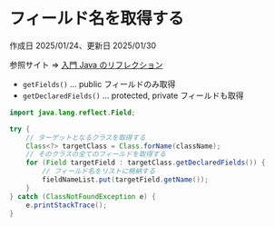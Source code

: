 # フィールド名を取得する

作成日 2025/01/24、更新日 2025/01/30

参照サイト => [入門 Java のリフレクション](https://qiita.com/suke_masa/items/0df3bb92bcb69f4a95d1)

- `getFields()` ... public フィールドのみ取得
- `getDeclaredFields()` ... protected, private フィールドも取得

```java
import java.lang.reflect.Field;

try {
    // ターゲットとなるクラスを取得する
    Class<?> targetClass = Class.forName(className);
    // そのクラスの全てのフィールドを取得する
    for (Field targetField : targetClass.getDeclaredFields()) {
        // フィールド名をリストに格納する
        fieldNameList.put(targetField.getName());
    }
} catch (ClassNotFoundException e) {
    e.printStackTrace();
}
```
